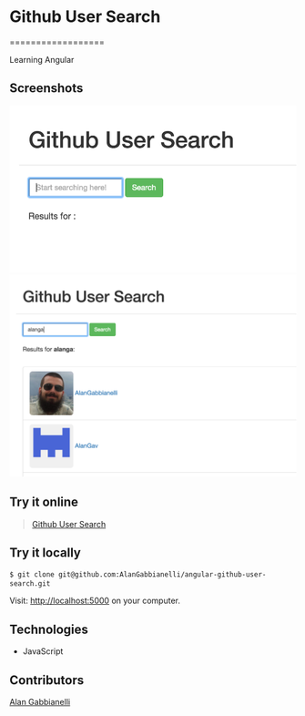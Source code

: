 Github User Search
==================
==================

Learning Angular

Screenshots
-----------
![Alt text](screenshot_1.png)
![Alt text](screenshot_2.png)

Try it online
-------------
>[Github User Search](https://angular-github.herokuapp.com/)

Try it locally
--------------
```
$ git clone git@github.com:AlanGabbianelli/angular-github-user-search.git
```
Visit: [http://localhost:5000](http://localhost:5000) on your computer.

Technologies
-------------
- JavaScript

Contributors
-------------
[Alan Gabbianelli](https://github.com/AlanGabbianelli)
